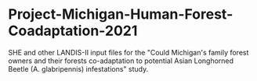 # Project-Michigan-Human-Forest-Coadaptation-2021
SHE and other LANDIS-II input files for the "Could Michigan's family forest owners and their forests co-adaptation to potential Asian Longhorned Beetle (A. glabripennis) infestations" study.
